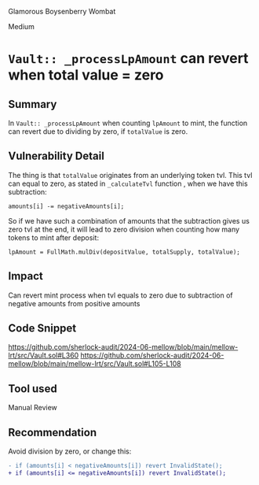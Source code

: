 Glamorous Boysenberry Wombat

Medium

# `Vault:: _processLpAmount` can revert when total value = zero

## Summary
In `Vault:: _processLpAmount` when counting `lpAmount` to mint, the function can revert due to dividing by zero, if `totalValue` is zero.

## Vulnerability Detail
The thing is that `totalValue` originates from an underlying token tvl. This tvl can equal to zero, as stated in `_calculateTvl` function , when we have this subtraction:
```solidity
amounts[i] -= negativeAmounts[i];
```
So if we have such a combination of amounts that the subtraction gives us zero tvl at the end, it will lead to zero division when counting how many tokens to mint after deposit:
```solidity
lpAmount = FullMath.mulDiv(depositValue, totalSupply, totalValue);
```

## Impact
Can revert mint process when tvl equals to zero due to subtraction of negative amounts from positive amounts

## Code Snippet
https://github.com/sherlock-audit/2024-06-mellow/blob/main/mellow-lrt/src/Vault.sol#L360
https://github.com/sherlock-audit/2024-06-mellow/blob/main/mellow-lrt/src/Vault.sol#L105-L108

## Tool used

Manual Review

## Recommendation
Avoid division by zero, or change this:
```diff
- if (amounts[i] < negativeAmounts[i]) revert InvalidState();
+ if (amounts[i] <= negativeAmounts[i]) revert InvalidState();
```